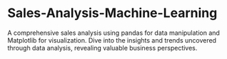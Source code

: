 # Sales-Analysis-Machine-Learning


A comprehensive sales analysis using pandas for data manipulation and Matplotlib for visualization. Dive into the insights and trends uncovered through data analysis, revealing valuable business perspectives. 

